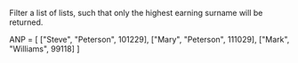 Filter a list of lists, such that only the highest earning surname will be returned.

ANP = [
    ["Steve", "Peterson", 101229],
    ["Mary", "Peterson", 111029],
    ["Mark", "Williams", 99118]
]

